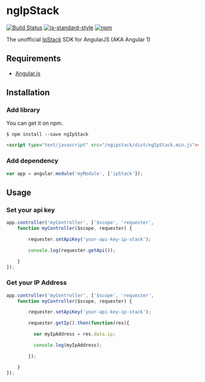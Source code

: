 # ngIpStack

[![Build Status](https://travis-ci.org/Nucleus-Inc/ngIpStack.svg?branch=master)](https://travis-ci.org/Nucleus-Inc/ngIpStack)
[![js-standard-style](https://img.shields.io/badge/code%20style-standard-brightgreen.svg)](http://standardjs.com)
[![npm](https://img.shields.io/npm/v/ngIpStack.svg)](https://www.npmjs.com/package/ngipstack)

The unofficial [IpStack](https://ipstack.com/) SDK for AngularJS (AKA Angular 1)

## Requirements

- [Angular.js](http://angularjs.org)

## Installation

### Add library

You can get it on npm.

```shell
$ npm install --save ngIpStack
```

```html
<script type="text/javascript" src="/ngipstack/dist/ngIpStack.min.js"></script>
```
### Add dependency

```javascript
var app = angular.module('myModule', ['ipStack']);
```
## Usage

### Set your api key

```javascript
app.controller('myController', ['$scope', 'requester',
    function myController($scope, requester) {

        requester.setApiKey('your-api-key-ip-stack');

        console.log(requester.getApi());

    }
]);
```

### Get your IP Address

```javascript
app.controller('myController', ['$scope', 'requester',
    function myController($scope, requester) {

        requester.setApiKey('your-api-key-ip-stack');

        requester.getIp().then(function(res){

          var myIpAddress = res.data.ip;

          console.log(myIpAddress);

        });

    }
]);
```
